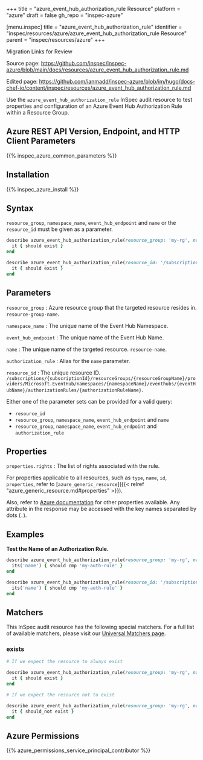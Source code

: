 +++
title = "azure_event_hub_authorization_rule Resource"
platform = "azure"
draft = false
gh_repo = "inspec-azure"

[menu.inspec]
title = "azure_event_hub_authorization_rule"
identifier = "inspec/resources/azure/azure_event_hub_authorization_rule Resource"
parent = "inspec/resources/azure"
+++

<div class="admonition-note">
<p class="admonition-note-title">Migration Links for Review</p>
<div class="admonition-note-text">
<p>Source page: <a href="https://github.com/inspec/inspec-azure/blob/main/docs/resources/azure_event_hub_authorization_rule.md">https://github.com/inspec/inspec-azure/blob/main/docs/resources/azure_event_hub_authorization_rule.md</a></p>
<p>Edited page: <a href="https://github.com/ianmadd/inspec-azure/blob/im/hugo/docs-chef-io/content/inspec/resources/azure_event_hub_authorization_rule.md">https://github.com/ianmadd/inspec-azure/blob/im/hugo/docs-chef-io/content/inspec/resources/azure_event_hub_authorization_rule.md</a></p>
</div>
</div>


Use the `azure_event_hub_authorization_rule` InSpec audit resource to test properties and configuration of an Azure Event Hub Authorization Rule within a Resource Group.

## Azure REST API Version, Endpoint, and HTTP Client Parameters

{{% inspec_azure_common_parameters %}}

## Installation

{{% inspec_azure_install %}}

## Syntax

`resource_group`, `namespace_name`, `event_hub_endpoint` and `name` or the `resource_id` must be given as a parameter.
```ruby
describe azure_event_hub_authorization_rule(resource_group: 'my-rg', namespace_name: 'my-event-hub-ns', event_hub_endpoint: 'myeventhub', name: 'my-auth-rule') do
  it { should exist }
end
```
```ruby
describe azure_event_hub_authorization_rule(resource_id: '/subscriptions/{subscriptionId}/resourceGroups/{resourceGroupName}/providers/Microsoft.EventHub/namespaces/{namespaceName}/eventhubs/{eventHubName}/authorizationRules/{authorizationRuleName}') do
  it { should exist }
end
```

## Parameters

`resource_group`
: Azure resource group that the targeted resource resides in. `resource-group-name`.

`namespace_name`
: The unique name of the Event Hub Namespace.

`event_hub_endpoint`
: The unique name of the Event Hub Name.

`name`
: The unique name of the targeted resource. `resource-name`.

`authorization_rule`
: Alias for the `name` parameter.

`resource_id`
: The unique resource ID. `/subscriptions/{subscriptionId}/resourceGroups/{resourceGroupName}/providers/Microsoft.EventHub/namespaces/{namespaceName}/eventhubs/{eventHubName}/authorizationRules/{authorizationRuleName}`.

Either one of the parameter sets can be provided for a valid query:
- `resource_id`
- `resource_group`, `namespace_name`, `event_hub_endpoint` and `name`
- `resource_group`, `namespace_name`, `event_hub_endpoint` and `authorization_rule`

## Properties

`properties.rights`
: The list of rights associated with the rule.

For properties applicable to all resources, such as `type`, `name`, `id`, `properties`, refer to [`azure_generic_resource`]({{< relref "azure_generic_resource.md#properties" >}}).

Also, refer to [Azure documentation](https://docs.microsoft.com/en-us/rest/api/eventhub/2017-04-01/authorization%20rules%20-%20event%20hubs/getauthorizationrule) for other properties available. 
Any attribute in the response may be accessed with the key names separated by dots (`.`).

## Examples

**Test the Name of an Authorization Rule.**

```ruby
describe azure_event_hub_authorization_rule(resource_group: 'my-rg', namespace_name: 'my-event-hub-ns', event_hub_endpoint: 'myeventhub', name: 'my-auth-rule') do
  its('name') { should cmp 'my-auth-rule' }
end
```
```ruby
describe azure_event_hub_authorization_rule(resource_id: '/subscriptions/{subscriptionId}/resourceGroups/{resourceGroupName}/providers/Microsoft.EventHub/namespaces/{namespaceName}/eventhubs/{eventHubName}/authorizationRules/{authorizationRuleName}') do
  its('name') { should cmp 'my-auth-rule' }
end
```

## Matchers

This InSpec audit resource has the following special matchers. For a full list of available matchers, please visit our [Universal Matchers page](https://docs.chef.io/inspec/matchers/).

### exists

```ruby
# If we expect the resource to always exist

describe azure_event_hub_authorization_rule(resource_group: 'my-rg', namespace_name: 'my-event-hub-ns', event_hub_endpoint: 'myeventhub', name: 'my-auth-rule') do
  it { should exist }
end

# If we expect the resource not to exist

describe azure_event_hub_authorization_rule(resource_group: 'my-rg', namespace_name: 'my-event-hub-ns', event_hub_endpoint: 'myeventhub', name: 'my-auth-rule') do
  it { should_not exist }
end
```

## Azure Permissions

{{% azure_permissions_service_principal_contributor %}}
